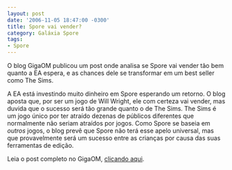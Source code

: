 ```yaml
---
layout: post
date: '2006-11-05 18:47:00 -0300'
title: Spore vai vender?
category: Galáxia Spore
tags:
- Spore
---
```

O blog GigaOM publicou um post onde analisa se Spore vai vender tão bem quanto a EA espera, e as chances dele se transformar em um best seller como The Sims.

A EA está investindo muito dinheiro em Spore esperando um retorno. O blog aposta que, por ser um jogo de Will Wright, ele com certeza vai vender, mas duvida que o sucesso será tão grande quanto o de The Sims. The Sims é um jogo único por ter atraído dezenas de públicos diferentes que normalmente não seriam atraídos por jogos. Como Spore se baseia em _outros_ jogos, o blog prevê que Spore não terá esse apelo universal, mas que provavelmente será um sucesso entre as crianças por causa das suas ferramentas de edição.

Leia o post completo no GigaOM, [clicando aqui](http://gigaom.com/2006/11/04/spore/).
